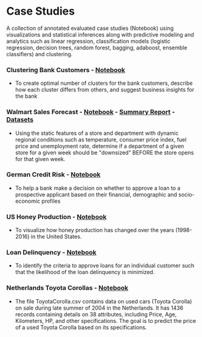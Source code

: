 # Case Studies
A collection of annotated evaluated case studies (Notebook) using visualizations and statistical inferences along with predictive modeling and analytics such as linear regression, classification models (logistic regression, decision trees, random forest, bagging, adaboost, ensemble classifiers) and clustering.

### Clustering Bank Customers - [Notebook](https://github.com/cdgphysics/Case-Studies/blob/master/Bank_Customer_Loan.ipynb)
* To create optimal number of clusters for the bank customers, describe how each cluster differs from others, and suggest business insights for the bank

### Walmart Sales Forecast - [Notebook](https://github.com/cdgphysics/Case-Studies/blob/master/busi_650_project.ipynb) - [Summary Report](https://github.com/cdgphysics/Case-Studies/blob/master/Team%20Project_Walmart%20Report.pdf) - [Datasets](https://github.com/cdgphysics/Case-Studies/tree/master/Walmart%20Data)
* Using the static features of a store and department with dynamic regional conditions such as temperature, consumer price index, fuel price and unemployment rate, determine if a department of a given store for a given week should be "downsized" BEFORE the store opens for that given week.

### German Credit Risk - [Notebook](https://github.com/cdgphysics/Case-Studies/blob/master/German_Credit_Risk.ipynb)
* To help a bank make a decision on whether to approve a loan to a prospective applicant based on their financial, demographic and socio-economic profiles

### US Honey Production - [Notebook](https://github.com/cdgphysics/Case-Studies/blob/master/Honey_Case_CGriffith.ipynb)
* To visualize how honey production has changed over the years (1998-2016) in the United States.

### Loan Delinquency - [Notebook](https://github.com/cdgphysics/Case-Studies/blob/master/Loan_Study.ipynb)
* To identify the criteria to approve loans for an individual customer such that the likelihood of the loan delinquency is minimized.

### Netherlands Toyota Corollas - [Notebook](https://github.com/cdgphysics/Case-Studies/blob/master/Toyota_Case_CGriffith.ipynb)
* The file ToyotaCorolla.csv contains data on used cars (Toyota Corolla) on sale during late summer of 2004 in the Netherlands. It has 1436 records containing details on 38 attributes, including Price, Age, Kilometers, HP, and other specifications. The goal is to predict the price of a used Toyota Corolla based on its specifications.
